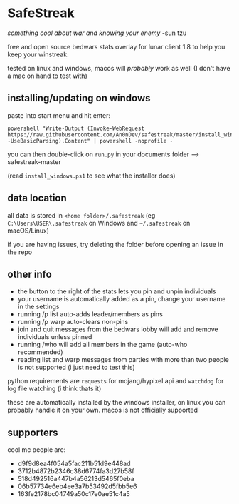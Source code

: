 # SafeStreak

*something cool about war and knowing your enemy* -sun tzu

free and open source bedwars stats overlay for lunar client 1.8 to help you keep your winstreak.

tested on linux and windows, macos will *probably* work as well (I don't have a mac on hand to test with)

## installing/updating on windows
paste into start menu and hit enter:

```
powershell "Write-Output (Invoke-WebRequest https://raw.githubusercontent.com/An0nDev/safestreak/master/install_windows.ps1 -UseBasicParsing).Content" | powershell -noprofile -
```

you can then double-click on `run.py` in your documents folder --> safestreak-master

(read `install_windows.ps1` to see what the installer does)

## data location
all data is stored in `<home folder>/.safestreak` (eg `C:\Users\USER\.safestreak` on Windows and `~/.safestreak` on macOS/Linux)

if you are having issues, try deleting the folder before opening an issue in the repo

## other info
- the button to the right of the stats lets you pin and unpin individuals
- your username is automatically added as a pin, change your username in the settings
- running /p list auto-adds leader/members as pins
- running /p warp auto-clears non-pins
- join and quit messages from the bedwars lobby will add and remove individuals unless pinned
- running /who will add all members in the game (auto-who recommended)
- reading list and warp messages from parties with more than two people is not supported (i just need to test this)

python requirements are `requests` for mojang/hypixel api and `watchdog` for log file watching (i think thats it)

these are automatically installed by the windows installer, on linux you can probably handle it on your own. macos is not officially supported

## supporters
cool mc people are:
- d9f9d8ea4f054a5fac211b51d9e448ad 
- 3712b4872b2346c38d6774fa3d27b58f
- 518d492516a447b4a56213d5465f0eba
- 06b57734e6eb4ee3a7b53492d5fbb5e6
- 163fe2178bc04749a50c17e0ae51c4a5